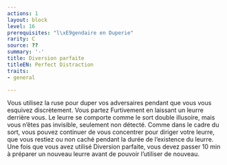 ```yaml
---
actions: 1
layout: block
level: 16
prerequisites: "l\xE9gendaire en Duperie"
rarity: C
source: ??
summary: '-'
title: Diversion parfaite
titleEN: Perfect Distraction
traits:
- general

---
```


<p>Vous utilisez la ruse pour duper vos adversaires pendant que vous vous esquivez discrètement. Vous partez Furtivement en laissant un leurre derrière vous. Le leurre se comporte comme le sort double illusoire, mais vous n’êtes pas invisible, seulement non détecté. Comme dans le cadre du sort, vous pouvez continuer de vous concentrer pour diriger votre leurre, que vous restiez ou non caché pendant la durée de l’existence du leurre. Une fois que vous avez utilisé Diversion parfaite, vous devez passer 10 min à préparer un nouveau leurre avant de pouvoir l’utiliser de nouveau.</p>